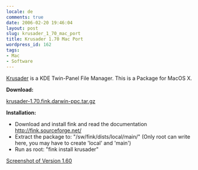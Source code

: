 ```yaml
---
locale: de
comments: true
date: 2006-02-20 19:46:04
layout: post
slug: krusader_1_70_mac_port
title: Krusader 1.70 Mac Port
wordpress_id: 162
tags:
- Mac
- Software
---
```


[Krusader](http://krusader.sf.net) is a KDE Twin-Panel File Manager. This is a
Package for MacOS X.

**Download:** 

[krusader-1.70.fink.darwin-ppc.tar.gz](/images/2006-02-20-krusader_1_70_mac_port/krusader-1.70.fink.darwin-ppc.tar.gz)

**Installation:**

  * Download and install fink and read the documentation
    http://fink.sourceforge.net/
  * Extract the package to: "/sw/fink/dists/local/main/" (Only root can write
    here, you may have to create 'local' and 'main')
  * Run as root: "fink install krusader"

[Screenshot of Version 1.60](/images/2006-02-20-krusader_1_70_mac_port/krusader.png)
